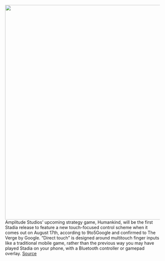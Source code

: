 <img src='https://cdn.vox-cdn.com/thumbor/b2JQPx5QZZYXFEdTkWuzPT2maXU=/0x0:2040x1360/1200x800/filters:focal(857x517:1183x843)/cdn.vox-cdn.com/uploads/chorus_image/image/69724044/akrales_191113_3779_0248.0.jpg' width='700px' /><br/>
Amplitude Studios' upcoming strategy game, Humankind, will be the first Stadia release to feature a new touch-focused control scheme when it comes out on August 17th, according to 9to5Google and confirmed to The Verge by Google. “Direct touch” is designed around multitouch finger inputs like a traditional mobile game, rather than the previous way you may have played Stadia on your phone, with a Bluetooth controller or gamepad overlay.
<a href='https://www.theverge.com/2021/8/13/22624023/stadia-direct-touch-control-scheme-humankind-stadia'> Source <a/>
